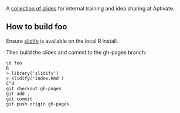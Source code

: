A [collection of slides](http://skiold.github.io/aptivate_techforum_slides/) for internal training and idea sharing at
Aptivate.

## How to build foo

Ensure [slidify][] is available on the local R install.

Then build the slides and commit to the gh-pages branch:

    cd foo
    R
    > library('slidify')
    > slidify('index.Rmd')
    C^d
    git checkout gh-pages
    git add .
    git commit
    git push origin gh-pages

[slidify]: http://slidify.org/start.html
